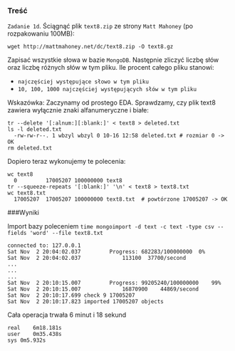 ### Treść
`Zadanie 1d`. Ściągnąć plik `text8.zip` ze strony `Matt Mahoney` (po rozpakowaniu 100MB):

`wget http://mattmahoney.net/dc/text8.zip -O text8.gz`

Zapisać wszystkie słowa w bazie `MongoDB`. Następnie zliczyć liczbę słów oraz liczbę różnych słów w tym pliku. Ile procent całego pliku stanowi:

   * `najczęściej występujące słowo w tym pliku`
   * `10, 100, 1000 najczęściej występujących słów w tym pliku`

Wskazówka: Zaczynamy od prostego EDA. Sprawdzamy, czy plik text8 zawiera wyłącznie znaki alfanumeryczne i białe:

```
tr --delete '[:alnum:][:blank:]' < text8 > deleted.txt
ls -l deleted.txt
  -rw-rw-r--. 1 wbzyl wbzyl 0 10-16 12:58 deleted.txt # rozmiar 0 -> OK
rm deleted.txt
```

Dopiero teraz wykonujemy te polecenia:

```
wc text8
  0         17005207 100000000 text8
tr --squeeze-repeats '[:blank:]' '\n' < text8 > text8.txt
wc text8.txt
  17005207  17005207 100000000 text8.txt  # powtórzone 17005207 -> OK
```

###Wyniki

Import bazy poleceniem `time mongoimport -d text -c text -type csv --fields 'word' --file text8.txt`

```
connected to: 127.0.0.1
Sat Nov  2 20:04:02.037 		Progress: 682283/100000000	0%
Sat Nov  2 20:04:02.037 			113100	37700/second
...
...
...
Sat Nov  2 20:10:15.007 		Progress: 99205240/100000000	99%
Sat Nov  2 20:10:15.007 			16870900	44869/second
Sat Nov  2 20:10:17.699 check 9 17005207
Sat Nov  2 20:10:17.823 imported 17005207 objects
```
Cała operacja trwała 6 minut i 18 sekund

```
real	6m18.181s
user	0m35.438s
sys	0m5.932s
```